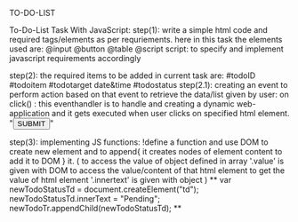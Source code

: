 TO-DO-LIST 

To-Do-List  Task With JavaScript:
step(1): write a simple html code and required tags/elements as per requriements.
here in this task the elements used are:
@input 
@button
@table
@script
script: to specify and implement javascript requirements accordingly

step(2): the required items to be added in current task are:
#todoID
#todoitem
#todotarget date&time
#todostatus
step(2.1): creating an event to perform action based on that event to retrieve the data/list given by user:
 on click() : this eventhandler is to handle and creating a dynamic web-application and it gets executed when user clicks on specified html element.
 "<button onclick="addNewTodo()">SUBMIT</button>"

step(3): implementing JS functions:
!define a function and use DOM to create new element and to append{ it creates nodes of element content to add it to DOM } it. 
( 
to access the value of object defined in array '.value' is given with DOM to access the value/content of that html element
to get the value of html element '.innertext' is given with object
)
**
var newTodoStatusTd = document.createElement("td");
newTodoStatusTd.innerText = "Pending";
newTodoTr.appendChild(newTodoStatusTd);
**
